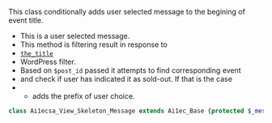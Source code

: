 This class conditionally adds user selected message to the
begining of event title.
* This is a user selected message.
* This method is filtering result in response to
* [`the_title`](http://codex.wordpress.org/Plugin_API/Filter_Reference/the_title)
* WordPress filter.
* Based on `$post_id` passed it attempts to find corresponding event
* and check if user has indicated it as sold-out. If that is the case
* - adds the prefix of user choice.
```php
class Ai1ecsa_View_Skeleton_Message extends Ai1ec_Base {protected $_message = '';public function filter_title( $title, $post_id ) {
```